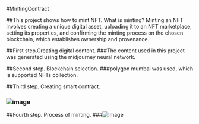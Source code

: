 #MintingContract

##This project shows how to mint NFT. What is minting? Minting an NFT involves creating a unique digital asset, uploading it to an NFT marketplace, setting its properties, and confirming the minting process on the chosen blockchain, which establishes ownership and provenance.

##First step.Creating digital content.
  ###The content used in this project was generated using the midjourney neural network.
  
##Second step. Blockchain selection.
  ###polygon mumbai was used, which is supported NFTs collection.
  
##Third step. Creating smart contract.
 ### ![image](https://github.com/JustGoodie/mintingContract/assets/67414497/ec364236-7e04-4aa7-80ab-7d37e1da94f9)
 
##Fourth step.  Process of minting.
  ###![image](https://github.com/JustGoodie/mintingContract/assets/67414497/87d77eb0-e117-4d75-b9fb-403f35b725f9)
